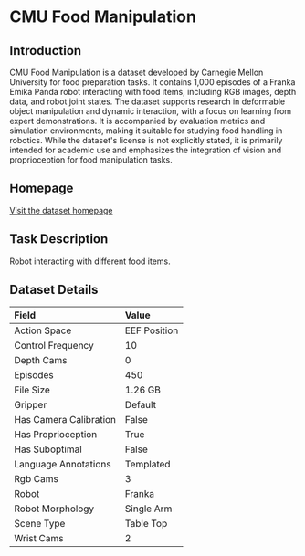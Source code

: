 # CMU Food Manipulation


## Introduction

CMU Food Manipulation is a dataset developed by Carnegie Mellon University for food preparation tasks. It contains 1,000 episodes of a Franka Emika Panda robot interacting with food items, including RGB images, depth data, and robot joint states. The dataset supports research in deformable object manipulation and dynamic interaction, with a focus on learning from expert demonstrations. It is accompanied by evaluation metrics and simulation environments, making it suitable for studying food handling in robotics. While the dataset's license is not explicitly stated, it is primarily intended for academic use and emphasizes the integration of vision and proprioception for food manipulation tasks.


## Homepage

[Visit the dataset homepage](https://sites.google.com/view/playing-with-food/)


## Task Description

Robot interacting with different food items.


## Dataset Details

| Field                            | Value                    |
|:---------------------------------|:-------------------------|
| Action Space                     | EEF Position           |
| Control Frequency                     | 10           |
| Depth Cams                     | 0           |
| Episodes                     | 450           |
| File Size                     |  1.26 GB           |
| Gripper                     | Default           |
| Has Camera Calibration                     | False           |
| Has Proprioception                     | True           |
| Has Suboptimal                     | False           |
| Language Annotations                     | Templated           |
| Rgb Cams                     | 3           |
| Robot                     | Franka           |
| Robot Morphology                     | Single Arm           |
| Scene Type                     | Table Top           |
| Wrist Cams                     | 2           |


